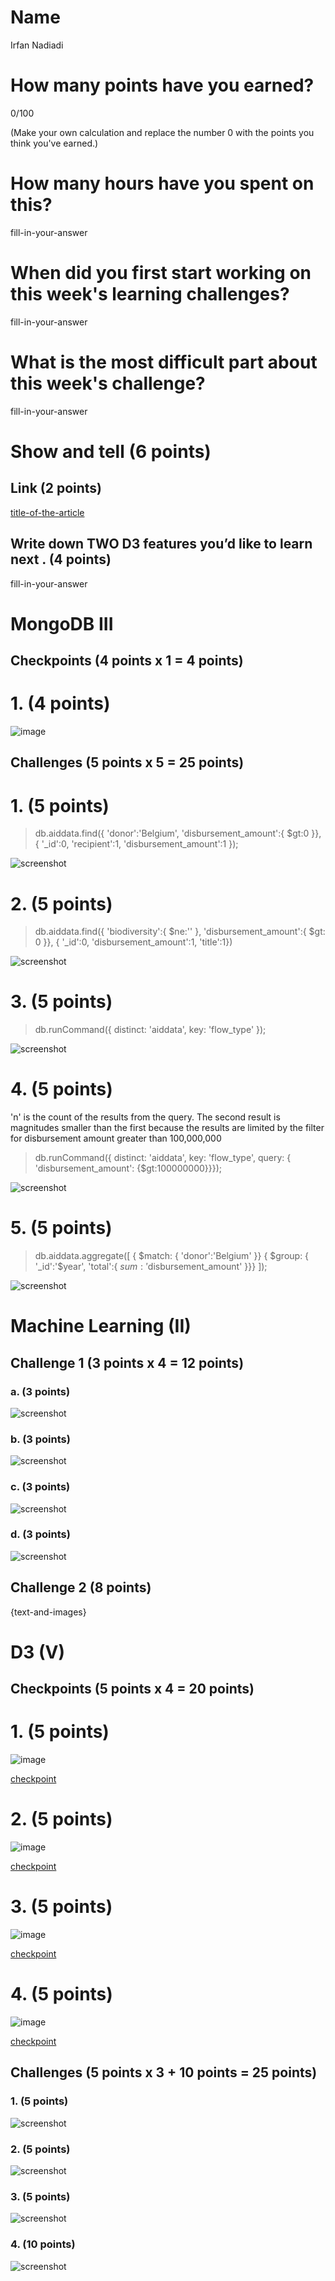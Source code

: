 # Name

Irfan Nadiadi

# How many points have you earned?

0/100

(Make your own calculation and replace the number 0 with the points you think you've earned.)

# How many hours have you spent on this?

fill-in-your-answer

# When did you first start working on this week's learning challenges?

fill-in-your-answer

# What is the most difficult part about this week's challenge?

fill-in-your-answer

# Show and tell (6 points)

## Link (2 points)

[title-of-the-article](http://link-to-an-interesting-D3-visualization-example)

## Write down TWO D3 features you’d like to learn next . (4 points)

fill-in-your-answer

# MongoDB III

## Checkpoints (4 points x 1 = 4 points)

# 1. (4 points)

![image](checkpoints/mongo_1.png)

## Challenges (5 points x 5 = 25 points)

# 1. (5 points)

> db.aiddata.find({ 'donor':'Belgium', 'disbursement_amount':{ $gt:0 }}, { '_id':0, 'recipient':1, 'disbursement_amount':1 });

![screenshot](challenges/mongo_1.png)

# 2. (5 points)

> db.aiddata.find({ 'biodiversity':{ $ne:'' }, 'disbursement_amount':{ $gt: 0 }}, { '_id':0, 'disbursement_amount':1, 'title':1})

![screenshot](challenges/mongo_2.png)

# 3. (5 points)

> db.runCommand({ distinct: 'aiddata', key: 'flow_type' });

![screenshot](challenges/mongo_3.png)

# 4. (5 points)

'n' is the count of the results from the query. The second result is magnitudes smaller than the first because the results are limited by the filter for disbursement amount greater than 100,000,000

>  db.runCommand({ distinct: 'aiddata', key: 'flow_type', query: { 'disbursement_amount': {$gt:100000000}}});

![screenshot](challenges/mongo_4.png)

# 5. (5 points)

> db.aiddata.aggregate([ { $match: { 'donor':'Belgium' }}
						 { $group: { '_id':'$year', 'total':{ $sum: '$disbursement_amount' }}}
						 ]);

![screenshot](challenges/monngo_5.png)

# Machine Learning (II)

## Challenge 1 (3 points x 4 = 12 points)

### a. (3 points)

![screenshot](screenshot.png?raw=true)

### b. (3 points)

![screenshot](screenshot.png?raw=true)

### c. (3 points) 

![screenshot](screenshot.png?raw=true)

### d. (3 points) 

![screenshot](screenshot.png?raw=true)

## Challenge 2 (8 points)

{text-and-images}

# D3 (V)

## Checkpoints (5 points x 4 = 20 points)

# 1. (5 points)

![image](image.png?raw=true)

[checkpoint](checkpoint.html)

# 2. (5 points)

![image](image.png?raw=true)

[checkpoint](checkpoint.html)

# 3. (5 points)

![image](image.png?raw=true)

[checkpoint](checkpoint.html)

# 4. (5 points)

![image](image.png?raw=true)

[checkpoint](checkpoint.html)

## Challenges 	(5 points x 3 + 10 points = 25 points)

### 1. (5 points)

![screenshot](screenshot.png?raw=true)

### 2. (5 points)

![screenshot](screenshot.png?raw=true)

### 3. (5 points)

![screenshot](screenshot.png?raw=true)

### 4. (10 points)

![screenshot](screenshot.png?raw=true)

